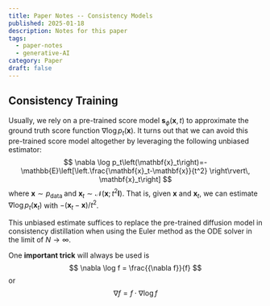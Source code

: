 ```yaml
---
title: Paper Notes -- Consistency Models
published: 2025-01-18
description: Notes for this paper
tags:
  - paper-notes
  - generative-AI
category: Paper
draft: false
---
```

## Consistency Training

Usually, we rely on a pre-trained score model $\boldsymbol{s}_\phi(\mathbf{x}, t)$ to approximate the ground truth score function $\nabla \log p_t(\mathbf{x})$. It turns out that we can avoid this pre-trained score model altogether by leveraging the following unbiased estimator:
$$
\nabla \log p_t\left(\mathbf{x}_t\right)=-\mathbb{E}\left[\left.\frac{\mathbf{x}_t-\mathbf{x}}{t^2} \right\rvert\, \mathbf{x}_t\right]
$$
where $\mathbf{x} \sim p_{\text {data }}$ and $\mathbf{x}_t \sim \mathcal{N}\left(\mathbf{x} ; t^2 \boldsymbol{I}\right)$. That is, given $\mathbf{x}$ and $\mathbf{x}_t$, we can estimate $\nabla \log p_t\left(\mathbf{x}_t\right)$ with $-\left(\mathbf{x}_t-\mathbf{x}\right) / t^2$.

This unbiased estimate suffices to replace the pre-trained diffusion model in consistency distillation when using the Euler method as the ODE solver in the limit of $N \rightarrow \infty$.

One **important trick** will always be used is 
$$
\nabla \log f = \frac{{\nabla f}}{f}
$$
or 
$$
\nabla f = f \cdot \nabla \log f
$$
